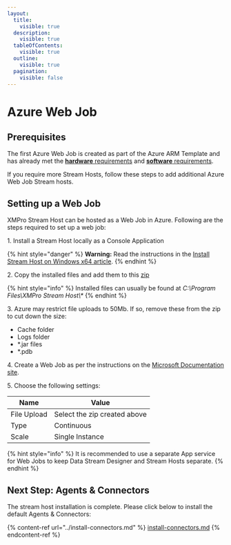 ```yaml
---
layout:
  title:
    visible: true
  description:
    visible: true
  tableOfContents:
    visible: true
  outline:
    visible: true
  pagination:
    visible: false
---
```


# Azure Web Job

## Prerequisites

The first Azure Web Job is created as part of the Azure ARM Template and has already met the [**hardware** requirements](../../install.md#hardware-requirements) and [**software** requirements](../../install.md#software-requirements).

If you require more Stream Hosts, follow these steps to add additional Azure Web Job Stream hosts.

## Setting up a Web Job

XMPro Stream Host can be hosted as a Web Job in Azure. Following are the steps required to set up a web job:

&#x20; 1\. Install a Stream Host locally as a Console Application

{% hint style="danger" %}
**Warning:** Read the instructions in the [Install Stream Host on Windows x64 article](windows-x64.md).
{% endhint %}

&#x20; 2\. Copy the installed files and add them to this [zip](https://firebasestorage.googleapis.com/v0/b/gitbook-legacy-files/o/assets%2F-MZAQh4Gn3jXbTJU2Mb4%2F-MdQnhG4EDOuuKUgRaen%2F-Md\_\_5-am8y9M1w3Ms85%2FSH%20WebJob.zip?alt=media\&token=31a4ebd0-111a-4081-af43-dbfef057e559)

{% hint style="info" %}
Installed files can usually be found at _C:\Program Files\XMPro Stream Host\\\*_
{% endhint %}

&#x20; 3\. Azure may restrict file uploads to 50Mb. If so, remove these from the zip to cut down the size:

* Cache folder
* Logs folder
* \*.jar files
* \*.pdb

&#x20; 4\. Create a Web Job as per the instructions on the [Microsoft Documentation site](https://docs.microsoft.com/en-us/azure/app-service/webjobs-create#CreateContinuous).

&#x20; 5\. Choose the following settings:

| **Name**    | **Value**                    |
| ----------- | ---------------------------- |
| File Upload | Select the zip created above |
| Type        | Continuous                   |
| Scale       | Single Instance              |

{% hint style="info" %}
It is recommended to use a separate App service for Web Jobs to keep Data Stream Designer and Stream Hosts separate.
{% endhint %}

## Next Step: Agents & Connectors

The stream host installation is complete. Please click below to install the default Agents & Connectors:

{% content-ref url="../install-connectors.md" %}
[install-connectors.md](../install-connectors.md)
{% endcontent-ref %}
